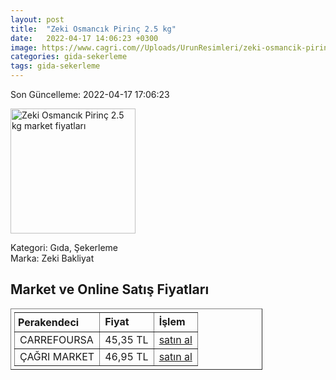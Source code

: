 ```yaml
---
layout: post
title:  "Zeki Osmancık Pirinç 2.5 kg"
date:   2022-04-17 14:06:23 +0300
image: https://www.cagri.com//Uploads/UrunResimleri/zeki-osmancik-pirinc-2.5-kg-8b-611.jpg
categories: gida-sekerleme
tags: gida-sekerleme
---
```


Son Güncelleme: 2022-04-17 17:06:23

<img src="https://www.cagri.com//Uploads/UrunResimleri/zeki-osmancik-pirinc-2.5-kg-8b-611.jpg" width="200" alt="Zeki Osmancık Pirinç 2.5 kg market fiyatları" />

Kategori: Gıda, Şekerleme
<br />
Marka: Zeki Bakliyat

<h2>Market ve Online Satış Fiyatları</h2>

<table border="1" style="padding: 5px;width:80%;">
  <tr>
    <td style="padding: 5px;"><strong>Perakendeci</strong></td>
    <td><strong>Fiyat</strong></td>
    <td><strong>İşlem</strong></td>
  </tr>
  <tr>
              <td title="CarrefourSA">CARREFOURSA</td>
              <td>45,35 TL</td>
              <td><a title="CarrefourSA" target="_blank" href="https://www.carrefoursa.com/zeki-osmancik-pirinc-2-5-kg-p-30096586">satın al</a></td>
            </tr><tr>
              <td title="Çağrı Market">ÇAĞRI MARKET</td>
              <td>46,95 TL</td>
              <td><a title="Çağrı Market" target="_blank" href="https://www.cagri.com/zeki-osmancik-pirinc-2.5-kg">satın al</a></td>
            </tr>
</table>
